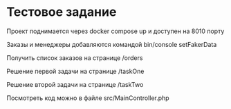 # Тестовое задание
Проект поднимается через docker compose up и доступен на 8010 порту

Заказы и менеджеры добавляются командой bin/console setFakerData

Получить список заказов на странице /orders

Решение первой задачи на странице /taskOne

Решение второй задачи на странице /taskTwo

Посмотреть код можно в файле src/MainController.php